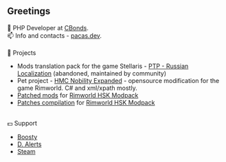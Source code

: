 ## Greetings

<!--
**pacas/pacas** is a ✨ _special_ ✨ repository because its `README.md` (this file) appears on your GitHub profile.

Here are some ideas to get you started:

- 🔭 I’m currently working on ...
- 🌱 I’m currently learning ...
- 👯 I’m looking to collaborate on ...
- 🤔 I’m looking for help with ...
- 💬 Ask me about ...
- 📫 How to reach me: ...
- 😄 Pronouns: ...
- ⚡ Fun fact: ...
-->

💬 PHP Developer at [CBonds](https://cbonds.com/).<br>
📫 Info and contacts - [pacas.dev](https://www.pacas.dev/).
<br><br>
🚀 Projects 
- Mods translation pack for the game Stellaris - [PTP - Russian Localization](https://steamcommunity.com/sharedfiles/filedetails/?id=1375388095) (abandoned, maintained by community)
- Pet project - [HMC Nobility Expanded](https://github.com/pacas/HMC-Nobility-Expanded) - opensource modification for the game Rimworld. C# and xml/xpath mostly.
- [Patched mods](https://github.com/pacas/RW-Pacas-HSK-Patches) for [Rimworld HSK Modpack](https://github.com/skyarkhangel/Hardcore-SK/tree/development)
- [Patches compilation](https://github.com/pacas/Pacas-Patches-Compilation) for [Rimworld HSK Modpack](https://github.com/skyarkhangel/Hardcore-SK/tree/development) 
<br><br>

:dollar: Support
- [Boosty](https://boosty.to/pacas)
- [D. Alerts](https://www.donationalerts.com/r/pacas)
- [Steam](https://steamcommunity.com/tradeoffer/new/?partner=93729960&token=dgWxX8tO) 
